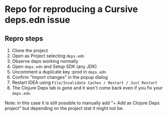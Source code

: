 # Repo for reproducing a Cursive deps.edn issue

## Repro steps

1. Clone the project
2. Open as Project selecting `deps.edn`
3. Observe deps working normally
4. Open `deps.edn` and Setup SDK (any JDK)
5. Uncomment a duplicate key :prod in `deps.edn`
6. Confirm "Import changes" in the popup dialog
7. Restart IDEA using `File/Invalidate Caches / Restart / Just Restart`
8. The Clojure Deps tab is gone and it won't come back even if you fix your `deps.edn`

Note: in this case it is still possible to manually add "+ Add as Clojure Deps project" but depending on the project stat it might not be.

